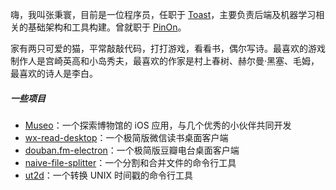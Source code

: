 嗨，我叫张秉寰，目前是一位程序员，任职于 [Toast](https://pos.toasttab.com/)，主要负责后端及机器学习相关的基础架构和工具构建。曾就职于 [PinOn](https://www.pinon.io/)。

家有两只可爱的猫，平常敲敲代码，打打游戏，看看书，偶尔写诗。最喜欢的游戏制作人是宫崎英高和小岛秀夫，最喜欢的作家是村上春树、赫尔曼·黑塞、毛姆，最喜欢的诗人是李白。

##### 一些项目

- [Museo](https://apps.apple.com/tn/app/museo-discover-plan-visit/id1571466232)：一个探索博物馆的 iOS 应用，与几个优秀的小伙伴共同开发
- [wx-read-desktop](https://github.com/estepona/wx-read-desktop)：一个极简版微信读书桌面客户端
- [douban.fm-electron](https://github.com/estepona/douban.fm-electron)：一个极简版豆瓣电台桌面客户端
- [naive-file-splitter](https://github.com/estepona/naive-file-splitter)：一个分割和合并文件的命令行工具
- [ut2d](https://github.com/estepona/ut2d)：一个转换 UNIX 时间戳的命令行工具
